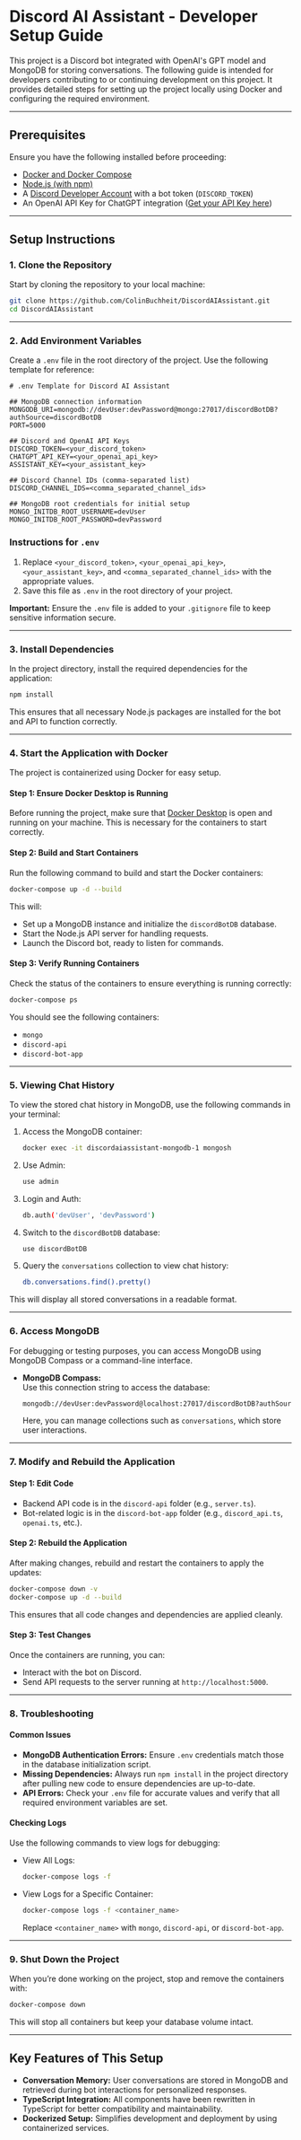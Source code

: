 
# Discord AI Assistant - Developer Setup Guide

This project is a Discord bot integrated with OpenAI's GPT model and MongoDB for storing conversations. The following guide is intended for developers contributing to or continuing development on this project. It provides detailed steps for setting up the project locally using Docker and configuring the required environment.

---

## Prerequisites

Ensure you have the following installed before proceeding:

- [Docker and Docker Compose](https://www.docker.com/products/docker-desktop)
- [Node.js (with npm)](https://nodejs.org/)
- A [Discord Developer Account](https://discord.com/developers/applications) with a bot token (`DISCORD_TOKEN`)
- An OpenAI API Key for ChatGPT integration ([Get your API Key here](https://platform.openai.com/))

---

## Setup Instructions

### 1. Clone the Repository

Start by cloning the repository to your local machine:

```bash
git clone https://github.com/ColinBuchheit/DiscordAIAssistant.git
cd DiscordAIAssistant
```

---

### 2. Add Environment Variables

Create a `.env` file in the root directory of the project. Use the following template for reference:

```env
# .env Template for Discord AI Assistant

## MongoDB connection information
MONGODB_URI=mongodb://devUser:devPassword@mongo:27017/discordBotDB?authSource=discordBotDB
PORT=5000

## Discord and OpenAI API Keys
DISCORD_TOKEN=<your_discord_token>
CHATGPT_API_KEY=<your_openai_api_key>
ASSISTANT_KEY=<your_assistant_key>

## Discord Channel IDs (comma-separated list)
DISCORD_CHANNEL_IDS=<comma_separated_channel_ids>

## MongoDB root credentials for initial setup
MONGO_INITDB_ROOT_USERNAME=devUser
MONGO_INITDB_ROOT_PASSWORD=devPassword
```

### Instructions for `.env`

1. Replace `<your_discord_token>`, `<your_openai_api_key>`, `<your_assistant_key>`, and `<comma_separated_channel_ids>` with the appropriate values.
2. Save this file as `.env` in the root directory of your project.

**Important:** Ensure the `.env` file is added to your `.gitignore` file to keep sensitive information secure.

---

### 3. Install Dependencies

In the project directory, install the required dependencies for the application:

```bash
npm install
```

This ensures that all necessary Node.js packages are installed for the bot and API to function correctly.

---

### 4. Start the Application with Docker

The project is containerized using Docker for easy setup.

#### Step 1: Ensure Docker Desktop is Running

Before running the project, make sure that [Docker Desktop](https://www.docker.com/products/docker-desktop) is open and running on your machine. This is necessary for the containers to start correctly.

#### Step 2: Build and Start Containers

Run the following command to build and start the Docker containers:

```bash
docker-compose up -d --build
```

This will:

- Set up a MongoDB instance and initialize the `discordBotDB` database.
- Start the Node.js API server for handling requests.
- Launch the Discord bot, ready to listen for commands.

#### Step 3: Verify Running Containers

Check the status of the containers to ensure everything is running correctly:

```bash
docker-compose ps
```

You should see the following containers:

- `mongo`
- `discord-api`
- `discord-bot-app`

---

### 5. Viewing Chat History

To view the stored chat history in MongoDB, use the following commands in your terminal:

1. Access the MongoDB container:

   ```bash
   docker exec -it discordaiassistant-mongodb-1 mongosh
   ```

2. Use Admin:

   ```bash
   use admin
   ```

3. Login and Auth:

   ```bash
   db.auth('devUser', 'devPassword')
   ```

4. Switch to the `discordBotDB` database:

   ```bash
   use discordBotDB
   ```

5. Query the `conversations` collection to view chat history:

   ```bash
   db.conversations.find().pretty()
   ```

This will display all stored conversations in a readable format.

---

### 6. Access MongoDB

For debugging or testing purposes, you can access MongoDB using MongoDB Compass or a command-line interface.

- **MongoDB Compass:**  
  Use this connection string to access the database:

  ```bash
  mongodb://devUser:devPassword@localhost:27017/discordBotDB?authSource=discordBotDB
  ```

  Here, you can manage collections such as `conversations`, which store user interactions.

---

### 7. Modify and Rebuild the Application

#### Step 1: Edit Code

- Backend API code is in the `discord-api` folder (e.g., `server.ts`).
- Bot-related logic is in the `discord-bot-app` folder (e.g., `discord_api.ts`, `openai.ts`, etc.).

#### Step 2: Rebuild the Application

After making changes, rebuild and restart the containers to apply the updates:

```bash
docker-compose down -v
docker-compose up -d --build
```

This ensures that all code changes and dependencies are applied cleanly.

#### Step 3: Test Changes

Once the containers are running, you can:

- Interact with the bot on Discord.
- Send API requests to the server running at `http://localhost:5000`.

---

### 8. Troubleshooting

#### Common Issues

- **MongoDB Authentication Errors:** Ensure `.env` credentials match those in the database initialization script.
- **Missing Dependencies:** Always run `npm install` in the project directory after pulling new code to ensure dependencies are up-to-date.
- **API Errors:** Check your `.env` file for accurate values and verify that all required environment variables are set.

#### Checking Logs

Use the following commands to view logs for debugging:

- View All Logs:

  ```bash
  docker-compose logs -f
  ```

- View Logs for a Specific Container:

  ```bash
  docker-compose logs -f <container_name>
  ```

  Replace `<container_name>` with `mongo`, `discord-api`, or `discord-bot-app`.

---

### 9. Shut Down the Project

When you’re done working on the project, stop and remove the containers with:

```bash
docker-compose down
```

This will stop all containers but keep your database volume intact.

---

## Key Features of This Setup

- **Conversation Memory:** User conversations are stored in MongoDB and retrieved during bot interactions for personalized responses.
- **TypeScript Integration:** All components have been rewritten in TypeScript for better compatibility and maintainability.
- **Dockerized Setup:** Simplifies development and deployment by using containerized services.
